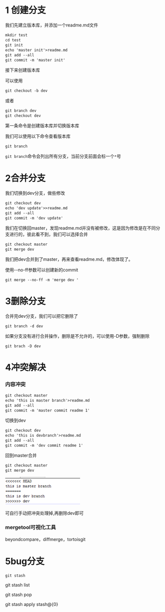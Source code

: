 # 1 创建分支

我们先建立版本库，并添加一个readme.md文件

```
mkdir test
cd test
git init
echo 'master init'>readme.md
git add --all
git commit -m 'master init'
```

接下来创建版本库

可以使用

```
git checkout -b dev
```

或者

```
git branch dev
git checkout dev
```

第一条命令是创建版本库并切换版本库

我们可以使用以下命令查看版本库

```
git branch
```

`git branch`命令会列出所有分支，当前分支前面会标一个`*`号

# 2合并分支

我们切换到dev分支，做些修改

```
git checkout dev
echo 'dev update'>>readme.md
git add --all
git commit -m 'dev update'
```

我们在切换回master，发现readme.md并没有被修改，这是因为修改是在不同分支进行的，彼此看不到，我们可以选择合并

```
git checkout master
git merge dev
```

我们把dev合并到了master，再来查看readme.md，修改体现了。

使用--no-ff参数可以创建新的commit

```
git merge --no-ff -m 'merge dev '
```

# 3删除分支

合并完dev分支，我们可以把它删除了

```
git branch -d dev
```

如果分支没有进行合并操作，删除是不允许的，可以使用-D参数，强制删除

```
git brach -D dev
```

# 4冲突解决

### 内容冲突

```
git checkout master
echo 'this is master branch'>readme.md
git add --all
git commit -m 'master commit readme 1'
```

切换到dev

```
git checkout dev
echo 'this is devbranch'>readme.md
git add --all
git commit -m 'dev commit readme 1'
```

回到master合并

```
git checkout master
git merge dev
```

![](/assets/chongtu1.png)

可自行手动把冲突处理掉,再删除dev即可

### mergetool可视化工具

beyondcompare，diffmerge，tortoisgit

# 5bug分支

```
git stash
```



git stash list



git stash pop



git stash apply stash@{0}



